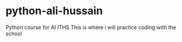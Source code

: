 # python-ali-hussain
Python course for AI ITHS
This is where i will practice coding with the school
